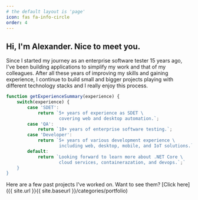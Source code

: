 ```yaml
---
# the default layout is 'page'
icon: fas fa-info-circle
order: 4
---
```


<!-- > Add Markdown syntax content to file `_tabs/about.md`{: .filepath } and it will show up on this page.
{: .prompt-tip } -->

<h2>Hi, I'm Alexander. Nice to meet you.</h2>

Since I started my journey as an enterprise software tester 15 years ago, I've been building applications to simplify my work and that of my colleagues. After all these years of improving my skills and gaining experience, I continue to build small and bigger projects playing with different technology stacks and I really enjoy this process.

```js
function getExperienceSummary(experience) {
    switch(experience) {
        case 'SDET':
            return `5+ years of experience as SDET \
                    covering web and desktop automation.`;
        case 'QA':
            return `10+ years of enterprise software testing.`;
        case 'Developer':
            return `5+ years of various development experience \
                    including web, desktop, mobile, and IoT solutions.`;
        default:
            return `Looking forward to learn more about .NET Core \
                    cloud services, containerazation, and devops.`;`
    }
}
```

Here are a few past projects I've worked on. Want to see them?
[Click here]({{ site.url }}{{ site.baseurl }}/categories/portfolio)